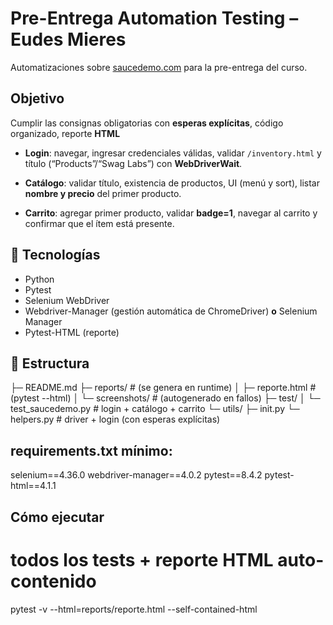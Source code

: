 # Pre-Entrega Automation Testing – Eudes Mieres

Automatizaciones sobre [saucedemo.com](https://www.saucedemo.com) para la pre-entrega del curso.

## Objetivo
Cumplir las consignas obligatorias con **esperas explícitas**, código organizado, reporte **HTML**

- **Login**: navegar, ingresar credenciales válidas, validar `/inventory.html` y título (“Products”/“Swag Labs”) con **WebDriverWait**.

- **Catálogo**: validar título, existencia de productos, UI (menú y sort), listar **nombre y precio** del primer producto.
- **Carrito**: agregar primer producto, validar **badge=1**, navegar al carrito y confirmar que el ítem está presente.

## 🧰 Tecnologías
- Python
- Pytest
- Selenium WebDriver
- Webdriver-Manager (gestión automática de ChromeDriver) **o** Selenium Manager
- Pytest-HTML (reporte)

## 📁 Estructura
├─ README.md
├─ reports/ # (se genera en runtime)
│ ├─ reporte.html # (pytest --html)
│ └─ screenshots/ # (autogenerado en fallos)
├─ test/
│ └─ test_saucedemo.py # login + catálogo + carrito
└─ utils/
├─ init.py
└─ helpers.py # driver + login (con esperas explícitas)

## requirements.txt mínimo:
selenium==4.36.0
webdriver-manager==4.0.2
pytest==8.4.2
pytest-html==4.1.1

## Cómo ejecutar
# todos los tests + reporte HTML auto-contenido
pytest -v --html=reports/reporte.html --self-contained-html

